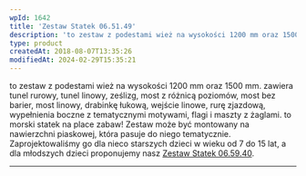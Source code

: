 ```yaml
---
wpId: 1642
title: 'Zestaw Statek 06.51.49'
description: 'to zestaw z podestami wież na wysokości 1200 mm oraz 1500 mm. zawiera tunel rurowy, tunel linowy, ześlizg, most z różnicą poziomów, most bez barier, most linowy, drabinkę łukową, wejście linowe, rurę zjazdową, wypełnienia boczne z tematycznymi motywami, flagi i maszty z żaglami. to morski statek na place zabaw! Zestaw może być montowany na nawierzchni ...'
type: product
createdAt: 2018-08-07T13:35:26
modifiedAt: 2024-02-29T15:35:21
---
```



to zestaw z podestami wież na wysokości 1200 mm oraz 1500 mm. zawiera tunel rurowy, tunel linowy, ześlizg, most z różnicą poziomów, most bez barier, most linowy, drabinkę łukową, wejście linowe, rurę zjazdową, wypełnienia boczne z tematycznymi motywami, flagi i maszty z żaglami. to morski statek na place zabaw! Zestaw może być montowany na nawierzchni piaskowej, która pasuje do niego tematycznie. Zaprojektowaliśmy go dla nieco starszych dzieci w wieku od 7 do 15 lat, a dla młodszych dzieci proponujemy nasz [Zestaw Statek 06.59.40](https://comes.pl/p/zestaw-modulowy-06-59-40/).

* * *